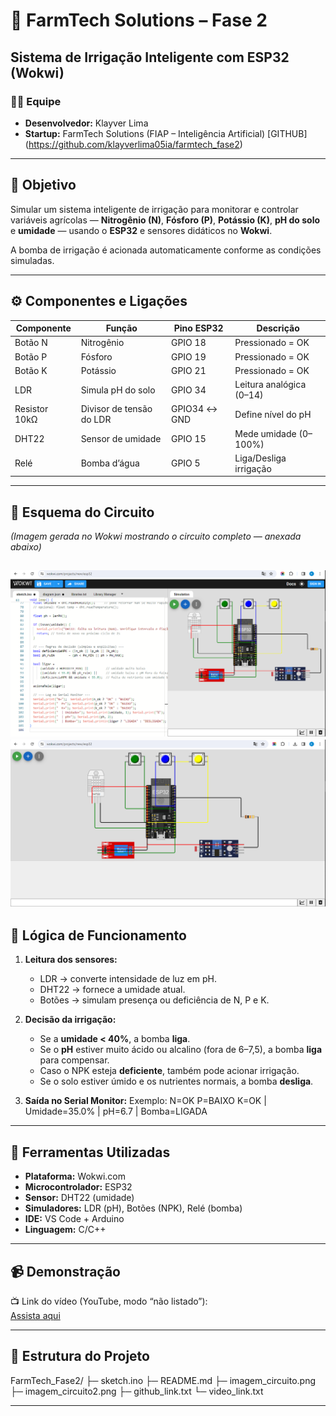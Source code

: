 # 🌱 FarmTech Solutions – Fase 2  
## Sistema de Irrigação Inteligente com ESP32 (Wokwi)

### 👩‍💻 Equipe
- **Desenvolvedor:** Klayver Lima  
- **Startup:** FarmTech Solutions (FIAP – Inteligência Artificial)
[GITHUB] (https://github.com/klayverlima05ia/farmtech_fase2)

---

## 🎯 Objetivo
Simular um sistema inteligente de irrigação para monitorar e controlar variáveis agrícolas — **Nitrogênio (N)**, **Fósforo (P)**, **Potássio (K)**, **pH do solo** e **umidade** — usando o **ESP32** e sensores didáticos no **Wokwi**.

A bomba de irrigação é acionada automaticamente conforme as condições simuladas.

---

## ⚙️ Componentes e Ligações

| Componente | Função | Pino ESP32 | Descrição |
|-------------|---------|-------------|------------|
| Botão N | Nitrogênio | GPIO 18 | Pressionado = OK |
| Botão P | Fósforo | GPIO 19 | Pressionado = OK |
| Botão K | Potássio | GPIO 21 | Pressionado = OK |
| LDR | Simula pH do solo | GPIO 34 | Leitura analógica (0–14) |
| Resistor 10kΩ | Divisor de tensão do LDR | GPIO34 ↔ GND | Define nível do pH |
| DHT22 | Sensor de umidade | GPIO 15 | Mede umidade (0–100%) |
| Relé | Bomba d’água | GPIO 5 | Liga/Desliga irrigação |

---

## 🔌 Esquema do Circuito
*(Imagem gerada no Wokwi mostrando o circuito completo — anexada abaixo)*  

![Circuito ESP32 FarmTech](./imagem_circuito.png)
![Circuito ESP32 FarmTech2](./imagem_circuito2.png)
---

## 🧠 Lógica de Funcionamento

1. **Leitura dos sensores:**
   - LDR → converte intensidade de luz em pH.
   - DHT22 → fornece a umidade atual.
   - Botões → simulam presença ou deficiência de N, P e K.

2. **Decisão da irrigação:**
   - Se a **umidade < 40%**, a bomba **liga**.
   - Se o **pH** estiver muito ácido ou alcalino (fora de 6–7,5), a bomba **liga** para compensar.
   - Caso o NPK esteja **deficiente**, também pode acionar irrigação.
   - Se o solo estiver úmido e os nutrientes normais, a bomba **desliga**.

3. **Saída no Serial Monitor:**
   Exemplo:
N=OK P=BAIXO K=OK | Umidade=35.0% | pH=6.7 | Bomba=LIGADA


---

## 🧰 Ferramentas Utilizadas
- **Plataforma:** Wokwi.com  
- **Microcontrolador:** ESP32  
- **Sensor:** DHT22 (umidade)  
- **Simuladores:** LDR (pH), Botões (NPK), Relé (bomba)  
- **IDE:** VS Code + Arduino  
- **Linguagem:** C/C++

---

## 📹 Demonstração
📺 Link do vídeo (YouTube, modo “não listado”):  
[Assista aqui](https://youtu.be/B133e_VY0kc)

---

## 📎 Estrutura do Projeto
FarmTech_Fase2/
├─ sketch.ino
├─ README.md
├─ imagem_circuito.png
├─ imagem_circuito2.png
├─ github_link.txt
└─ video_link.txt


---



